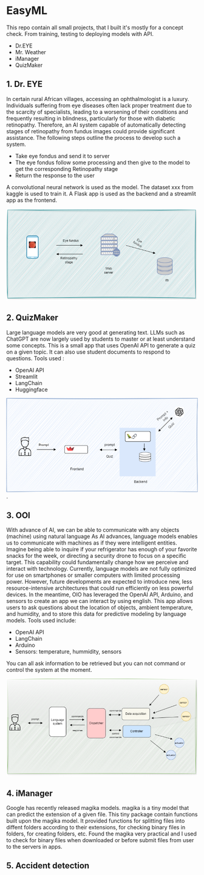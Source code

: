 # EasyML
This repo contain all small projects, that I built it's mostly for a concept check.
From training, testing to deploying models with API.
- Dr.EYE
- Mr. Weather
- iManager
- QuizMaker
## 1. Dr. EYE

In certain rural African villages, accessing an ophthalmologist is a luxury. Individuals suffering from eye diseases often lack proper treatment due to the scarcity of specialists, leading to a worsening of their conditions and frequently resulting in blindness, particularly for those with diabetic retinopathy. Therefore, an AI system capable of automatically detecting stages of retinopathy from fundus images could provide significant assistance. The following steps outline the process to develop such a system.

- Take eye fondus and send it to server
- The eye fondus follow some processing and then give to the model to get the corresponding Retinopathy stage
- Return the response to the user

A convolutional neural network is used as the model. The dataset xxx from kaggle is used to train it. A Flask app is used as the backend and a streamlit app as the frontend.

![Texte alternatif](assets/img/dr_eye.png)
## 2. QuizMaker
Large language models are very good at generating text. LLMs such as ChatGPT are now largely used by students to master or at least understand some concepts. This is a small app that uses OpenAI API to generate a quiz on a given topic. It can also use student documents to respond to questions. Tools
used :

- OpenAI API
- Streamlit
- LangChain
- Huggingface 

![Texte alternatif](assets/img/quiz_maker.png).
## 3. OOI
With advance of AI, we can be able to communicate with any objects (machine) using natural language 
As AI advances, language models enables us to communicate with machines as if they were intelligent entities. Imagine being able to inquire if your refrigerator has enough of your favorite snacks for the week, or directing a security drone to focus on a specific target. This capability could fundamentally change how we perceive and interact with technology. Currently, language models are not fully optimized for use on smartphones or smaller computers with limited processing power. However, future developments are expected to introduce new, less resource-intensive architectures that could run efficiently on less powerful devices. In the meantime, OIO has leveraged the OpenAI API, Arduino, and sensors to create an app we can interact by using english. This app allows users to ask questions about the location of objects, ambient temperature, and humidity, and to store this data for predictive modeling by language models. Tools used include:

- OpenAI API
- LangChain
- Arduino
- Sensors: temperature, hummidity, sensors

You can all ask information to be retrieved but you can not command or control the system at the moment.

![](assets/img/OIO.png)

## 4. iManager

Google has recently released magika models. magika is a tiny model that can predict the extension of a given file. This tiny package contain functions built upon the magika model. It provided functions for splitting  files into diffent folders according to their extensions, for checking binary files in folders, for creating folders, etc. Found the magika very practical and I used to check for binary files when downloaded or before submit files from user to the servers in apps.

## 5. Accident detection